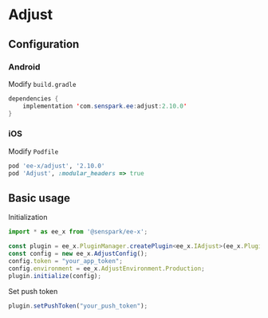 # Adjust
## Configuration
### Android
Modify `build.gradle`
```java
dependencies {
    implementation 'com.senspark.ee:adjust:2.10.0'
}
```

### iOS
Modify `Podfile`
```ruby
pod 'ee-x/adjust', '2.10.0'
pod 'Adjust', :modular_headers => true
```

## Basic usage
Initialization
```ts
import * as ee_x from '@senspark/ee-x';

const plugin = ee_x.PluginManager.createPlugin<ee_x.IAdjust>(ee_x.Plugin.Adjust);
const config = new ee_x.AdjustConfig();
config.token = "your_app_token";
config.environment = ee_x.AdjustEnvironment.Production;
plugin.initialize(config);
```

Set push token
```ts
plugin.setPushToken("your_push_token");
```